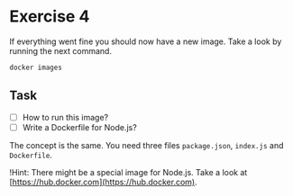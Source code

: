 # Exercise 4


If everything went fine you should now have a new image. Take a look by running the next command.

```bash
docker images
```

## Task

- [ ] How to run this image?
- [ ] Write a Dockerfile for Node.js?

The concept is the same. You need three files `package.json`, `index.js` and `Dockerfile`. 

!Hint: There might be a special image for Node.js. Take a look at [https://hub.docker.com](https://hub.docker.com).

